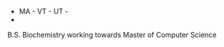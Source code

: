 - MA - VT - UT -
- 
B.S. Biochemistry working towards Master of Computer Science

<!---
Ride802/Ride802 is a ✨ special ✨ repository because its `README.md` (this file) appears on your GitHub profile.
You can click the Preview link to take a look at your changes.
--->

